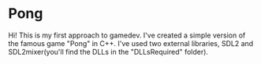 # Pong
Hi! This is my first approach to gamedev. I've created a simple version of the famous game "Pong" in C++.
I've used two external libraries, SDL2 and SDL2mixer(you'll find the DLLs in the "DLLsRequired" folder).
